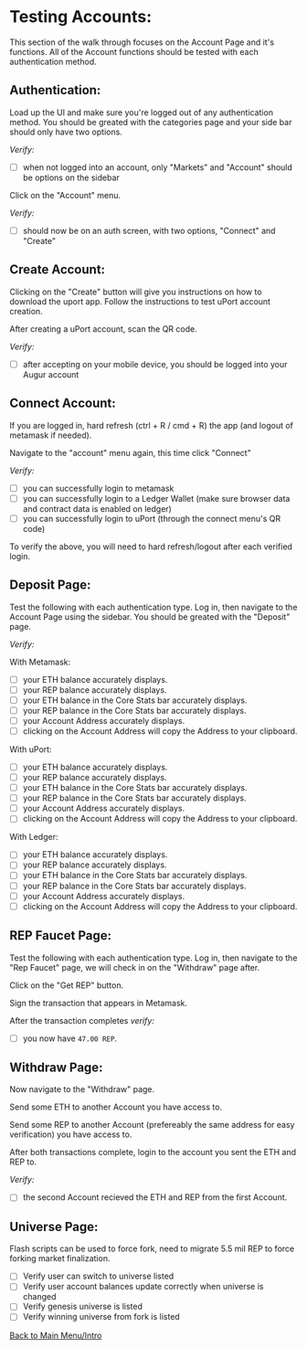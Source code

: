 # Testing Accounts:

This section of the walk through focuses on the Account Page and it's functions. All of the Account functions should be tested with each authentication method.

## Authentication:

Load up the UI and make sure you're logged out of any authentication method. You should be greated with the categories page and your side bar should only have two options.

*Verify:*
- [ ] when not logged into an account, only "Markets" and "Account" should be options on the sidebar

Click on the "Account" menu.

*Verify:*
- [ ] should now be on an auth screen, with two options, "Connect" and "Create"

## Create Account:

Clicking on the "Create" button will give you instructions on how to download the uport app. Follow the instructions to test uPort account creation.

After creating a uPort account, scan the QR code.

*Verify:*
- [ ] after accepting on your mobile device, you should be logged into your Augur account

## Connect Account:

If you are logged in, hard refresh (ctrl + R / cmd + R) the app (and logout of metamask if needed).

Navigate to the "account" menu again, this time click "Connect"

*Verify:*
- [ ] you can successfully login to metamask
- [ ] you can successfully login to a Ledger Wallet (make sure browser data and contract data is enabled on ledger)
- [ ] you can successfully login to uPort (through the connect menu's QR code)

To verify the above, you will need to hard refresh/logout after each verified login. 

## Deposit Page:

Test the following with each authentication type. Log in, then navigate to the Account Page using the sidebar. You should be greated with the "Deposit" page.

*Verify:* 

With Metamask:

- [ ] your ETH balance accurately displays.
- [ ] your REP balance accurately displays. 
- [ ] your ETH balance in the Core Stats bar accurately displays.
- [ ] your REP balance in the Core Stats bar accurately displays. 
- [ ] your Account Address accurately displays.
- [ ] clicking on the Account Address will copy the Address to your clipboard.

With uPort:

- [ ] your ETH balance accurately displays.
- [ ] your REP balance accurately displays. 
- [ ] your ETH balance in the Core Stats bar accurately displays.
- [ ] your REP balance in the Core Stats bar accurately displays. 
- [ ] your Account Address accurately displays.
- [ ] clicking on the Account Address will copy the Address to your clipboard.

With Ledger:

- [ ] your ETH balance accurately displays.
- [ ] your REP balance accurately displays. 
- [ ] your ETH balance in the Core Stats bar accurately displays.
- [ ] your REP balance in the Core Stats bar accurately displays. 
- [ ] your Account Address accurately displays.
- [ ] clicking on the Account Address will copy the Address to your clipboard.

## REP Faucet Page:

Test the following with each authentication type. Log in, then navigate to the "Rep Faucet" page, we will check in on the "Withdraw" page after.

Click on the "Get REP" button.

Sign the transaction that appears in Metamask.

After the transaction completes *verify:*
- [ ] you now have `47.00 REP`.

## Withdraw Page:

Now navigate to the "Withdraw" page.

Send some ETH to another Account you have access to.

Send some REP to another Account (prefereably the same address for easy verification) you have access to.

After both transactions complete, login to the account you sent the ETH and REP to.

*Verify:* 
- [ ] the second Account recieved the ETH and REP from the first Account.

## Universe Page:

Flash scripts can be used to force fork, need to migrate 5.5 mil REP to force forking market finalization.

- [ ] Verify user can switch to universe listed
- [ ] Verify user account balances update correctly when universe is changed
- [ ] Verify genesis universe is listed
- [ ] Verify winning universe from fork is listed

[Back to Main Menu/Intro](https://github.com/AugurProject/augur-walkthrough/)
